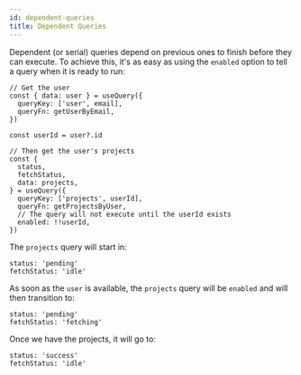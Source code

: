 ```yaml
---
id: dependent-queries
title: Dependent Queries
---
```


Dependent (or serial) queries depend on previous ones to finish before they can execute. To achieve this, it's as easy as using the `enabled` option to tell a query when it is ready to run:

[//]: # 'Example'

```tsx
// Get the user
const { data: user } = useQuery({
  queryKey: ['user', email],
  queryFn: getUserByEmail,
})

const userId = user?.id

// Then get the user's projects
const {
  status,
  fetchStatus,
  data: projects,
} = useQuery({
  queryKey: ['projects', userId],
  queryFn: getProjectsByUser,
  // The query will not execute until the userId exists
  enabled: !!userId,
})
```

[//]: # 'Example'

The `projects` query will start in:

```tsx
status: 'pending'
fetchStatus: 'idle'
```

As soon as the `user` is available, the `projects` query will be `enabled` and will then transition to:

```tsx
status: 'pending'
fetchStatus: 'fetching'
```

Once we have the projects, it will go to:

```tsx
status: 'success'
fetchStatus: 'idle'
```
